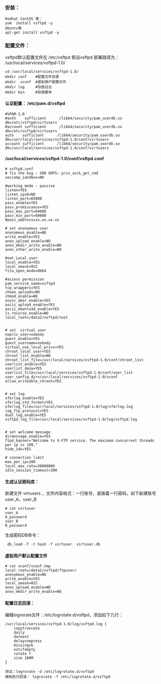 


### 安装：

    Redhat CentOS 等：
    yum  install vsftpd -y
    Ubuntu等
    apt-get install vsftpd -y


### 配置文件：
vsftpd默认配置文件在 /etc/vsftpd
假设vsftpd 部署路径为： /usr/local/services/vsftpd-1.0/

    cd /usr/local/services/vsftpd-1.0/
    mkdir conf    #配置文件目录
    mkdir  vconf  #虚拟用户配置文件
    mkdir log     #存放日志
    mkdir bin     #存放脚本

#### 认证配置： /etc/pam.d/vsftpd

    #%PAM-1.0
    #auth    sufficient      /lib64/security/pam_userdb.so     db=/etc/vsftpd/virtusers
    #account sufficient      /lib64/security/pam_userdb.so     db=/etc/vsftpd/virtusers
    auth    sufficient      /lib64/security/pam_userdb.so     db=/usr/local/services/vsftpd-1.0/conf/virtusers
    account sufficient      /lib64/security/pam_userdb.so     db=/usr/local/services/vsftpd-1.0/conf/virtusers

#### /usr/local/services/vsftpd-1.0/conf/vsftpd.conf

    # vsftpd.conf 
    # fix the bug : 500 OOPS: priv_sock_get_cmd 
    seccomp_sandbox=NO

    #working mode : passive 
    listen=YES
    listen_ipv6=NO
    listen_port=65000
    pasv_enable=YES
    pasv_promiscuous=YES
    pasv_max_port=64000
    pasv_min_port=60000
    #pasv_address=xx.xx.xx.xx

    # set anonymous user 
    anonymous_enable=NO
    write_enable=YES
    anon_upload_enable=NO
    anon_mkdir_write_enable=NO
    anon_other_write_enable=NO

    #set Local user
    local_enable=YES
    local_umask=022
    file_open_mode=0664

    #access permission
    pam_service_name=vsftpd
    tcp_wrappers=YES
    chown_uploads=NO
    chmod_enable=NO
    async_abor_enable=YES
    ascii_upload_enable=YES
    ascii_download_enable=YES
    ls_recurse_enable=NO
    local_root=/data2/vsftpd/test


    # set  virtual user 
    nopriv_user=nobody
    guest_enable=YES
    guest_username=nobody
    virtual_use_local_privs=YES
    chroot_local_user=YES
    chroot_list_enable=NO
    chroot_list_file=/usr/local/services/vsftpd-1.0/conf/chroot_list
    userlist_enable=YES
    userlist_deny=YES
    userlist_file=/usr/local/services/vsftpd-1.0/conf/user_list
    user_config_dir=/usr/local/services/vsftpd-1.0/vconf
    allow_writeable_chroot=YES


    # set log
    xferlog_enable=YES
    xferlog_std_format=YES
    xferlog_file=/usr/local/services/vsftpd-1.0/log/xferlog.log
    log_ftp_protocol=YES
    dual_log_enable=YES
    vsftpd_log_file=/usr/local/services/vsftpd-1.0/log/vsftpd.log


    # set welcome message
    dirmessage_enable=YES
    ftpd_banner="Welcome to X-FTP service. The maximum concurrent threads per ip is 100."
    hide_ids=YES

    # connection limit
    max_per_ip=100
    local_max_rate=20000000
    idle_session_timeout=300


#### 生成认证密码库：
新建文件 virtusers ，文件内容格式：一行账号，紧挨着一行密码，如下新建账号user_A、user_B

    # cat virtuser
    user_A
    A_password
    user_B
    B_password
    
 生成密码DB命令：
 
     db_load -T -t hash -f virtuser  virtuser.db
    
#### 虚拟用户默认配置文件  

    # cat vconf/vconf.tmp
    local_root=/data2/vsftpd/ftpuser/
    anonymous_enable=NO
    write_enable=YES
    local_umask=022
    anon_upload_enable=NO
    anon_mkdir_write_enable=NO


#### 配置日志回滚：
编辑logrorate文件：/etc/logrotate.d/vsftpd，添加如下几行：

    /usr/local/services/vsftpd-1.0/log/vsftpd.log {
        copytruncate
        daily
        dateext
        delaycompress
        missingok
        notifempty
        rotate 7
        size 100M
    }
                
    测试：logrorate -d /etc/logrotate.d/vsftpd
    强制执行回滚： logrorate -f /etc/logrotate.d/vsftpd



